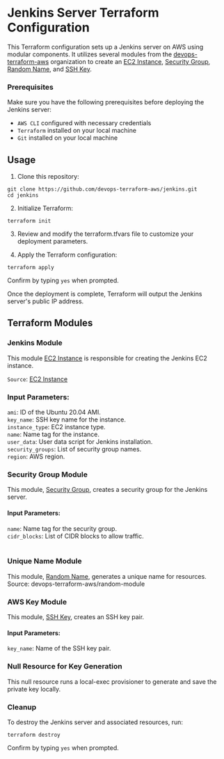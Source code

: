 # Jenkins Server Terraform Configuration
This Terraform configuration sets up a Jenkins server on AWS using modular components. It utilizes several modules from the [devops-terraform-aws](https://github.com/devops-terraform-aws) organization to create an [EC2 Instance](https://github.com/devops-terraform-aws/ec2-instance-module), [Security Group](https://github.com/devops-terraform-aws/security-group-module), [Random Name](https://github.com/devops-terraform-aws/random-module), and [SSH Key](https://github.com/devops-terraform-aws/ssh-key-module).

### Prerequisites
Make sure you have the following prerequisites before deploying the Jenkins server:

-   `AWS CLI` configured with necessary credentials
-   `Terraform` installed on your local machine
-   `Git` installed on your local machine

## Usage

1. Clone this repository:
```
git clone https://github.com/devops-terraform-aws/jenkins.git
cd jenkins
```

2. Initialize Terraform:
```
terraform init
```

3. Review and modify the terraform.tfvars file to customize your deployment parameters.

4. Apply the Terraform configuration:
```
terraform apply
```

Confirm by typing `yes` when prompted.

Once the deployment is complete, Terraform will output the Jenkins server's public IP address.

## Terraform Modules 

### Jenkins Module 
This module [EC2 Instance](https://github.com/devops-terraform-aws/ec2-instance-module) is responsible for creating the Jenkins EC2 instance.

`Source`: [EC2 Instance](https://github.com/devops-terraform-aws/ec2-instance-module)
### Input Parameters:
`ami`: ID of the Ubuntu 20.04 AMI. <br>
`key_name`: SSH key name for the instance. <br>
`instance_type`: EC2 instance type. <br>
`name`: Name tag for the instance. <br>
`user_data`: User data script for Jenkins installation. <br>
`security_groups`: List of security group names. <br>
`region`: AWS region.

### Security Group Module
This module, [Security Group](https://github.com/devops-terraform-aws/security-group-module), creates a security group for the Jenkins server. <br>
#### Input Parameters:
`name`: Name tag for the security group.<br>
`cidr_blocks`: List of CIDR blocks to allow traffic. <br><br>
### Unique Name Module
This module, [Random Name](https://github.com/devops-terraform-aws/random-module), generates a unique name for resources.
Source: devops-terraform-aws/random-module

### AWS Key Module
This module, [SSH Key](https://github.com/devops-terraform-aws/ssh-key-module), creates an SSH key pair.

#### Input Parameters:
`key_name`: Name of the SSH key pair.

### Null Resource for Key Generation
This null resource runs a local-exec provisioner to generate and save the private key locally.

### Cleanup
To destroy the Jenkins server and associated resources, run:
```
terraform destroy
```
Confirm by typing `yes` when prompted.